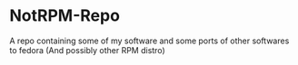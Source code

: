 # NotRPM-Repo
A repo containing some of my software and some ports of other softwares to fedora (And possibly other RPM distro)
